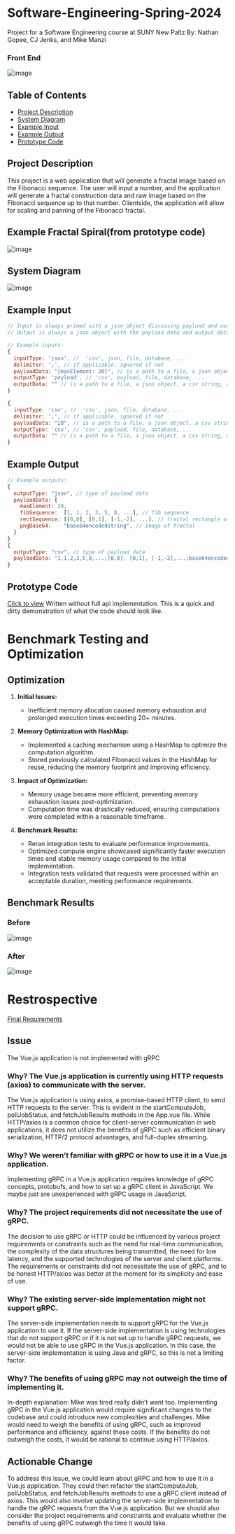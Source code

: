 # Software-Engineering-Spring-2024
Project for a Software Engineering course at SUNY New Paltz
By: Nathan Gopee, CJ Jenks, and Mike Manzi

### Front End
![image](Final_Prod.png)

## Table of Contents
- [Project Description](#project-description)
- [System Diagram](#system-diagram)
- [Example Input](#example-input)
- [Example Output](#example-output)
- [Prototype Code](#prototype-code)

## Project Description
This project is a web application that will generate a fractal image based on the Fibonacci sequence. The user will input a number, and the application will generate a fractal construction data and raw image based on the Fibonacci sequence up to that number. Clientside, the application will allow for scaling and panning of the Fibonacci fractal.

## Example Fractal Spiral(from prototype code)
![image](fibonacci_fractal_legacy.png)

## System Diagram
![image](https://github.com/ndg8743/Software-Engineering-Spring-2024/assets/73437724/515e890f-0d90-4f22-86fb-5e955e6435e7)

## Example Input
```javascript
// Input is always primed with a json object discussing payload and output types and data
// Output is always a json object with the payload data and output data

// Example inputs:
{
  inputType: 'json', //  'csv', json, file, database, ...
  delimiter: ';', // if applicable. ignored if not
  payloadData: "{maxElement: 20}", // is a path to a file, a json object, a csv string, a database connection, ...
  outputType: 'payload', // 'csv', payload, file, database, ...
  outputData: "" // is a path to a file, a json object, a csv string, a database connection, ...
}

{
  inputType: 'csv', //  'csv', json, file, database, ...
  delimiter: ';', // if applicable. ignored if not
  payloadData: "20", // is a path to a file, a json object, a csv string, a database connection, ...
  outputType: 'csv', // 'csv', payload, file, database, ...
  outputData: "" // is a path to a file, a json object, a csv string, a database connection, ...
}
```
## Example Output
```javascript
// Example outputs:
{
  outputType: "json", // type of payload data
  payloadData: {
    maxElement: 20,
    fibSequence:  [1, 1, 2, 3, 5, 8, ...], // fib sequence
    rectSequence: [[0,0], [0,1], [-1,-2], ...], // fractal rectangle offsets
    pngBase64:    "base64encodedstring", // image of fractal
  }
}
{
  outputType: "csv", // type of payload data
  payloadData: "1,1,2,3,5,8,...;[0,0], [0,1], [-1,-2],...;base64encodedstring", // csv string
}
```

## Prototype Code
[Click to view](/src/main/java/org/legacy/) Written without full api implementation. This is a quick and dirty demonstration of what the code should look like.


# Benchmark Testing and Optimization

## Optimization
1. **Initial Issues:**
   - Inefficient memory allocation caused memory exhaustion and prolonged execution times exceeding 20+ minutes.
  
2. **Memory Optimization with HashMap:**
   - Implemented a caching mechanism using a HashMap to optimize the computation algorithm.
   - Stored previously calculated Fibonacci values in the HashMap for reuse, reducing the memory footprint and improving efficiency.
  
3. **Impact of Optimization:**
   - Memory usage became more efficient, preventing memory exhaustion issues post-optimization.
   - Computation time was drastically reduced, ensuring computations were completed within a reasonable timeframe.
  
4. **Benchmark Results:**
   - Reran integration tests to evaluate performance improvements.
   - Optimized compute engine showcased significantly faster execution times and stable memory usage compared to the initial implementation.
   - Integration tests validated that requests were processed within an acceptable duration, meeting performance requirements.

## Benchmark Results

### Before
![image](https://github.com/ndg8743/Software-Engineering-Spring-2024/assets/73437724/23577acc-1ef1-4829-ace7-06105a938998)

### After
![image](https://github.com/ndg8743/Software-Engineering-Spring-2024/assets/73437724/e258108a-ef9e-4ed4-a88b-629aba15e762)

# Restrospective
[Final Requirements](SE_Final_Project.pdf)
## Issue
The Vue.js application is not implemented with gRPC  
### Why? The Vue.js application is currently using HTTP requests (axios) to communicate with the server. 
The Vue.js application is using axios, a promise-based HTTP client, to send HTTP requests to the server. This is evident in the startComputeJob, pollJobStatus, and fetchJobResults methods in the App.vue file. While HTTP/axios is a common choice for client-server communication in web applications, it does not utilize the benefits of gRPC such as efficient binary serialization, HTTP/2 protocol advantages, and full-duplex streaming.
### Why? We weren’t familiar with gRPC or how to use it in a Vue.js application.  
Implementing gRPC in a Vue.js application requires knowledge of gRPC concepts, protobufs, and how to set up a gRPC client in JavaScript. We maybe just are unexperienced with gRPC usage in JavaScript.
### Why? The project requirements did not necessitate the use of gRPC.  
The decision to use gRPC or HTTP could be influenced by various project requirements or constraints such as the need for real-time communication, the complexity of the data structures being transmitted, the need for low latency, and the supported technologies of the server and client platforms. The requirements or constraints did not necessitate the use of gRPC, and to be honest HTTP/axios was better at the moment for its simplicity and ease of use.
### Why? The existing server-side implementation might not support gRPC.  
The server-side implementation needs to support gRPC for the Vue.js application to use it. If the server-side implementation is using technologies that do not support gRPC or if it is not set up to handle gRPC requests, we would not be able to use gRPC in the Vue.js application. In this case, the server-side implementation is using Java and gRPC, so this is not a limiting factor.
### Why? The benefits of using gRPC may not outweigh the time of implementing it.  
In-depth explanation: Mike was tired really didn’t want too. Implementing gRPC in the Vue.js application would require significant changes to the codebase and could introduce new complexities and challenges. Mike would need to weigh the benefits of using gRPC, such as improved performance and efficiency, against these costs. If the benefits do not outweigh the costs, it would be rational to continue using HTTP/axios.
## Actionable Change
To address this issue, we could learn about gRPC and how to use it in a Vue.js application. They could then refactor the startComputeJob, pollJobStatus, and fetchJobResults methods to use a gRPC client instead of axios. This would also involve updating the server-side implementation to handle the gRPC requests from the Vue.js application. But we should also consider the project requirements and constraints and evaluate whether the benefits of using gRPC outweigh the time it would take.


